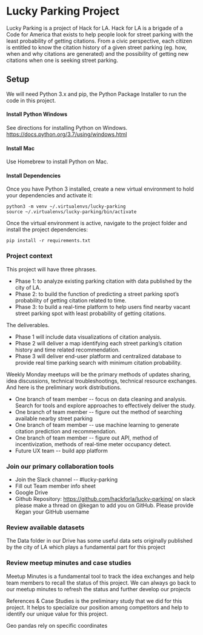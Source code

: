 # Lucky Parking Project

Lucky Parking is a project of Hack for LA. Hack for LA is a brigade of a Code for America that exists to help people look for street parking with the least probability of getting citations. From a civic perspective, each citizen is entitled to know the citation history of a given street parking (eg. how, when and why citations are generated) and the possibility of getting new citations when one is seeking street parking.

## Setup

We will need Python 3.x and pip, the Python Package Installer to run the code in this project.

#### Install Python Windows

See directions for installing Python on Windows. https://docs.python.org/3.7/using/windows.html

#### Install Mac

Use Homebrew to install Python on Mac.

#### Install Dependencies

Once you have Python 3 installed, create a new virtual environment to hold your dependencies and activate it:

```
python3 -m venv ~/.virtualenvs/lucky-parking
source ~/.virtualenvs/lucky-parking/bin/activate
```

Once the virtual environment is active, navigate to the project folder and install the project dependencies:
```
pip install -r requirements.txt
```

### Project context

This project will have three phrases.
- Phase 1: to analyze existing parking citation with data published by the city of LA.
- Phase 2: to build the function of predicting a street parking spot’s probability of getting citation related to time.
- Phase 3: to build a real-time platform to help users find nearby vacant street parking spot with least probability of getting citations.

The deliverables.
- Phase 1 will include data visualizations of citation analysis.
- Phase 2 will deliver a map identifying each street parking’s citation history and time related recommendation.
- Phase 3 will deliver end-user platform and centralized database to provide real time parking search with minimum citation probability. 

Weekly Monday meetups will be the primary methods of updates sharing, idea discussions, technical troubleshootings, technical resource exchanges. And here is the preliminary work distributions. 
- One branch of team member -- focus on data cleaning and analysis. Search for tools and explore approaches to effectively deliver the study. 
- One branch of team member -- figure out the method of searching available nearby street parking 
- One branch of team member -- use machine learning to generate citation prediction and recommendation. 
- One branch of team member -- figure out API, method of incentivization, methods of real-time meter occupancy detect. 
- Future UX team -- build app platform 


### Join our primary collaboration tools

- Join the Slack channel -- #lucky-parking
- Fill out Team member info sheet 
- Google Drive
- Github Repository: https://github.com/hackforla/lucky-parking/ on slack please make a thread on @kegan to add you on GitHub. Please provide Kegan your GitHub username


### Review available datasets

The Data folder in our Drive has some useful data sets originally published by the city of LA which plays a fundamental part for this project


### Review meetup minutes and case studies

Meetup Minutes is a fundamental tool to track the idea exchanges and help team members to recall the status of this project. We can always go back to our meetup minutes to refresh the status and further develop our projects 

References & Case Studies is the preliminary study that we did for this project. It helps to specialize our position among competitors and help to identify our unique value for this project.  

Geo pandas rely on specific coordinates
